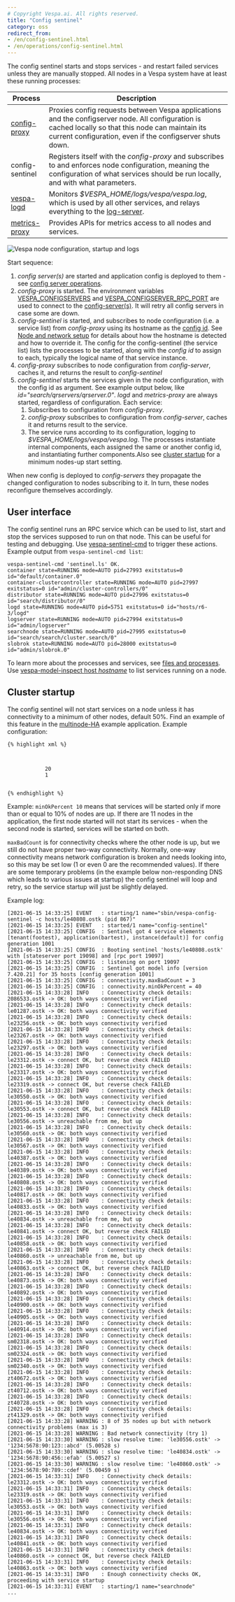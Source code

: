 ```yaml
---
# Copyright Vespa.ai. All rights reserved.
title: "Config sentinel"
category: oss
redirect_from:
- /en/config-sentinel.html
- /en/operations/config-sentinel.html
---
```


The config sentinel starts and stops services -
and restart failed services unless they are manually stopped.
All nodes in a Vespa system have at least these running processes:

| Process | Description |
| --- | --- |
| [config-proxy](/en/operations-selfhosted/config-proxy.html) | Proxies config requests between Vespa applications and the configserver node. All configuration is cached locally so that this node can maintain its current configuration, even if the configserver shuts down. |
| config-sentinel | Registers itself with the *config-proxy* and subscribes to and enforces node configuration, meaning the configuration of what services should be run locally, and with what parameters. |
| [vespa-logd](../reference/logs.html#logd) | Monitors *$VESPA_HOME/logs/vespa/vespa.log*, which is used by all other services, and relays everything to the [log-server](/en/reference/logs.html#log-server). |
| [metrics-proxy](/en/operations-selfhosted/monitoring.html#metrics-proxy) | Provides APIs for metrics access to all nodes and services. |

![Vespa node configuration, startup and logs](/assets/img/config-sentinel.svg)

Start sequence:

1. *config server(s)* are started and application config is deployed to them -
   see [config server operations](/en/operations-selfhosted/configuration-server.html).
2. *config-proxy* is started.
   The environment variables [VESPA_CONFIGSERVERS](/en/operations-selfhosted/files-processes-and-ports.html#environment-variables)
   and [VESPA_CONFIGSERVER_RPC_PORT](/en/operations-selfhosted/files-processes-and-ports.html#environment-variables)
   are used to connect to the [config-server(s)](/en/operations-selfhosted/configuration-server.html).
   It will retry all config servers in case some are down.
3. *config-sentinel* is started,
   and subscribes to node configuration (i.e. a service list) from *config-proxy*
   using its hostname as the [config id](/en/contributing/configapi-dev.html#config-id).
   See [Node and network setup](/en/operations-selfhosted/node-setup.html) for
   details about how the hostname is detected and how to override it.
   The config for the config-sentinel (the service list)
   lists the processes to be started, along with the *config id* to assign to each,
   typically the logical name of that service instance.
4. *config-proxy* subscribes to node configuration from *config-server*,
   caches it, and returns the result to *config-sentinel*
5. *config-sentinel* starts the services given in the node configuration,
   with the config id as argument.
   See example output below, like *id="search/qrservers/qrserver.0"*.
   *logd* and *metrics-proxy* are always started, regardless of configuration.
   Each service:
   1. Subscribes to configuration from *config-proxy*.
   2. *config-proxy* subscribes to configuration from *config-server*,
      caches it and returns result to the service.
   3. The service runs according to its configuration,
      logging to *$VESPA_HOME/logs/vespa/vespa.log*.
      The processes instantiate internal components,
      each assigned the same or another config id, and instantiating further components.Also see [cluster startup](#cluster-startup) for a minimum nodes-up start setting.

When new config is deployed to *config-servers*
they propagate the changed configuration to nodes subscribing to it.
In turn, these nodes reconfigure themselves accordingly.

## User interface

The config sentinel runs an RPC service which can be used to list,
start and stop the services supposed to run on that node.
This can be useful for testing and debugging.
Use [vespa-sentinel-cmd](/en/operations-selfhosted/vespa-cmdline-tools.html#vespa-sentinel-cmd)
to trigger these actions.
Example output from `vespa-sentinel-cmd list`:

```
vespa-sentinel-cmd 'sentinel.ls' OK.
container state=RUNNING mode=AUTO pid=27993 exitstatus=0 id="default/container.0"
container-clustercontroller state=RUNNING mode=AUTO pid=27997 exitstatus=0 id="admin/cluster-controllers/0"
distributor state=RUNNING mode=AUTO pid=27996 exitstatus=0 id="search/distributor/0"
logd state=RUNNING mode=AUTO pid=5751 exitstatus=0 id="hosts/r6-3/logd"
logserver state=RUNNING mode=AUTO pid=27994 exitstatus=0 id="admin/logserver"
searchnode state=RUNNING mode=AUTO pid=27995 exitstatus=0 id="search/search/cluster.search/0"
slobrok state=RUNNING mode=AUTO pid=28000 exitstatus=0 id="admin/slobrok.0"
```

To learn more about the processes and services,
see [files and processes](/en/operations-selfhosted/files-processes-and-ports.html).
Use [vespa-model-inspect host *hostname*](/en/operations-selfhosted/vespa-cmdline-tools.html#vespa-model-inspect) to list services running on a node.

## Cluster startup

The config sentinel will not start services on a node unless it has connectivity to a minimum of other nodes,
default 50%.
Find an example of this feature in the
[multinode-HA](https://github.com/vespa-engine/sample-apps/tree/master/examples/operations/multinode-HA#start-the-admin-server) example application.
Example configuration:

```
{% highlight xml %}



            20
            1


{% endhighlight %}
```

Example: `minOkPercent 10` means that services will be started only if
more than or equal to 10% of nodes are up.
If there are 11 nodes in the application,
the first node started will not start its services -
when the second node is started, services will be started on both.

`maxBadCount` is for connectivity checks where the other node is up,
but we still do not have proper two-way connectivity.
Normally, one-way connectivity means network configuration is broken and needs looking into,
so this may be set low (1 or even 0 are the recommended values). If there are some
temporary problems (in the example below non-responding DNS which leads to various
issues at startup) the config sentinel will loop and retry, so the service startup will just
be slightly delayed.

Example log:

```
[2021-06-15 14:33:25] EVENT   : starting/1 name="sbin/vespa-config-sentinel -c hosts/le40808.ostk (pid 867)"
[2021-06-15 14:33:25] EVENT   : started/1 name="config-sentinel"
[2021-06-15 14:33:25] CONFIG  : Sentinel got 4 service elements [tenant(footest), application(bartest), instance(default)] for config generation 1001
[2021-06-15 14:33:25] CONFIG  : Booting sentinel 'hosts/le40808.ostk' with [stateserver port 19098] and [rpc port 19097]
[2021-06-15 14:33:25] CONFIG  : listening on port 19097
[2021-06-15 14:33:25] CONFIG  : Sentinel got model info [version 7.420.21] for 35 hosts [config generation 1001]
[2021-06-15 14:33:25] CONFIG  : connectivity.maxBadCount = 3
[2021-06-15 14:33:25] CONFIG  : connectivity.minOkPercent = 40
[2021-06-15 14:33:28] INFO    : Connectivity check details: 2086533.ostk -> OK: both ways connectivity verified
[2021-06-15 14:33:28] INFO    : Connectivity check details: le01287.ostk -> OK: both ways connectivity verified
[2021-06-15 14:33:28] INFO    : Connectivity check details: le23256.ostk -> OK: both ways connectivity verified
[2021-06-15 14:33:28] INFO    : Connectivity check details: le23267.ostk -> OK: both ways connectivity verified
[2021-06-15 14:33:28] INFO    : Connectivity check details: le23297.ostk -> OK: both ways connectivity verified
[2021-06-15 14:33:28] INFO    : Connectivity check details: le23312.ostk -> connect OK, but reverse check FAILED
[2021-06-15 14:33:28] INFO    : Connectivity check details: le23317.ostk -> OK: both ways connectivity verified
[2021-06-15 14:33:28] INFO    : Connectivity check details: le23319.ostk -> connect OK, but reverse check FAILED
[2021-06-15 14:33:28] INFO    : Connectivity check details: le30550.ostk -> OK: both ways connectivity verified
[2021-06-15 14:33:28] INFO    : Connectivity check details: le30553.ostk -> connect OK, but reverse check FAILED
[2021-06-15 14:33:28] INFO    : Connectivity check details: le30556.ostk -> unreachable from me, but up
[2021-06-15 14:33:28] INFO    : Connectivity check details: le30560.ostk -> OK: both ways connectivity verified
[2021-06-15 14:33:28] INFO    : Connectivity check details: le30567.ostk -> OK: both ways connectivity verified
[2021-06-15 14:33:28] INFO    : Connectivity check details: le40387.ostk -> OK: both ways connectivity verified
[2021-06-15 14:33:28] INFO    : Connectivity check details: le40389.ostk -> OK: both ways connectivity verified
[2021-06-15 14:33:28] INFO    : Connectivity check details: le40808.ostk -> OK: both ways connectivity verified
[2021-06-15 14:33:28] INFO    : Connectivity check details: le40817.ostk -> OK: both ways connectivity verified
[2021-06-15 14:33:28] INFO    : Connectivity check details: le40833.ostk -> OK: both ways connectivity verified
[2021-06-15 14:33:28] INFO    : Connectivity check details: le40834.ostk -> unreachable from me, but up
[2021-06-15 14:33:28] INFO    : Connectivity check details: le40841.ostk -> connect OK, but reverse check FAILED
[2021-06-15 14:33:28] INFO    : Connectivity check details: le40858.ostk -> OK: both ways connectivity verified
[2021-06-15 14:33:28] INFO    : Connectivity check details: le40860.ostk -> unreachable from me, but up
[2021-06-15 14:33:28] INFO    : Connectivity check details: le40863.ostk -> connect OK, but reverse check FAILED
[2021-06-15 14:33:28] INFO    : Connectivity check details: le40873.ostk -> OK: both ways connectivity verified
[2021-06-15 14:33:28] INFO    : Connectivity check details: le40892.ostk -> OK: both ways connectivity verified
[2021-06-15 14:33:28] INFO    : Connectivity check details: le40900.ostk -> OK: both ways connectivity verified
[2021-06-15 14:33:28] INFO    : Connectivity check details: le40905.ostk -> OK: both ways connectivity verified
[2021-06-15 14:33:28] INFO    : Connectivity check details: le40914.ostk -> OK: both ways connectivity verified
[2021-06-15 14:33:28] INFO    : Connectivity check details: sm02318.ostk -> OK: both ways connectivity verified
[2021-06-15 14:33:28] INFO    : Connectivity check details: sm02324.ostk -> OK: both ways connectivity verified
[2021-06-15 14:33:28] INFO    : Connectivity check details: sm02340.ostk -> OK: both ways connectivity verified
[2021-06-15 14:33:28] INFO    : Connectivity check details: zt40672.ostk -> OK: both ways connectivity verified
[2021-06-15 14:33:28] INFO    : Connectivity check details: zt40712.ostk -> OK: both ways connectivity verified
[2021-06-15 14:33:28] INFO    : Connectivity check details: zt40728.ostk -> OK: both ways connectivity verified
[2021-06-15 14:33:28] INFO    : Connectivity check details: zt41329.ostk -> OK: both ways connectivity verified
[2021-06-15 14:33:28] WARNING : 8 of 35 nodes up but with network connectivity problems (max is 3)
[2021-06-15 14:33:28] WARNING : Bad network connectivity (try 1)
[2021-06-15 14:33:30] WARNING : slow resolve time: 'le30556.ostk' -> '1234:5678:90:123::abcd' (5.00528 s)
[2021-06-15 14:33:30] WARNING : slow resolve time: 'le40834.ostk' -> '1234:5678:90:456::efab' (5.00527 s)
[2021-06-15 14:33:30] WARNING : slow resolve time: 'le40860.ostk' -> '1234:5678:90:789::cdef' (5.00459 s)
[2021-06-15 14:33:31] INFO    : Connectivity check details: le23312.ostk -> OK: both ways connectivity verified
[2021-06-15 14:33:31] INFO    : Connectivity check details: le23319.ostk -> OK: both ways connectivity verified
[2021-06-15 14:33:31] INFO    : Connectivity check details: le30553.ostk -> OK: both ways connectivity verified
[2021-06-15 14:33:31] INFO    : Connectivity check details: le30556.ostk -> OK: both ways connectivity verified
[2021-06-15 14:33:31] INFO    : Connectivity check details: le40834.ostk -> OK: both ways connectivity verified
[2021-06-15 14:33:31] INFO    : Connectivity check details: le40841.ostk -> OK: both ways connectivity verified
[2021-06-15 14:33:31] INFO    : Connectivity check details: le40860.ostk -> connect OK, but reverse check FAILED
[2021-06-15 14:33:31] INFO    : Connectivity check details: le40863.ostk -> OK: both ways connectivity verified
[2021-06-15 14:33:31] INFO    : Enough connectivity checks OK, proceeding with service startup
[2021-06-15 14:33:31] EVENT   : starting/1 name="searchnode"
...
```
